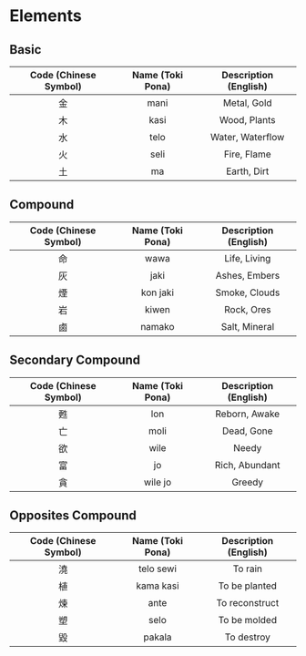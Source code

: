 # Elements

## Basic

| Code (Chinese Symbol) | Name (Toki Pona) | Description (English) |
| :-------------------: | :--------------: | :-------------------: |
|          金           |       mani       |      Metal, Gold      |
|          木           |       kasi       |     Wood, Plants      |
|          水           |       telo       |   Water, Waterflow    |
|          火           |       seli       |      Fire, Flame      |
|          土           |        ma        |      Earth, Dirt      |

## Compound

| Code (Chinese Symbol) | Name (Toki Pona) | Description (English) |
| :-------------------: | :--------------: | :-------------------: |
|          命           |       wawa       |     Life, Living      |
|          灰           |       jaki       |     Ashes, Embers     |
|          煙           |     kon jaki     |     Smoke, Clouds     |
|          岩           |      kiwen       |      Rock, Ores       |
|          鹵           |      namako      |     Salt, Mineral     |

## Secondary Compound

| Code (Chinese Symbol) | Name (Toki Pona) | Description (English) |
| :-------------------: | :--------------: | :-------------------: |
|          甦           |       lon        |     Reborn, Awake     |
|          亡           |       moli       |      Dead, Gone       |
|          欲           |       wile       |         Needy         |
|          富           |        jo        |    Rich, Abundant     |
|          貪           |      wile jo     |        Greedy         |

## Opposites Compound

| Code (Chinese Symbol) | Name (Toki Pona) | Description (English) |
| :-------------------: | :--------------: | :-------------------: |
|          澆           |    telo sewi     |        To rain        |
|          植           |    kama kasi     |     To be planted     |
|          煉           |       ante       |    To reconstruct     |
|          塑           |       selo       |     To be molded      |
|          毀           |      pakala      |      To destroy       |
